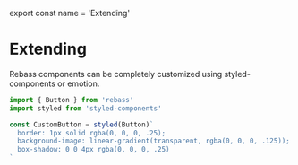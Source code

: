 
export const name = 'Extending'

# Extending

Rebass components can be completely customized using styled-components or emotion.

```jsx
import { Button } from 'rebass'
import styled from 'styled-components'

const CustomButton = styled(Button)`
  border: 1px solid rgba(0, 0, 0, .25);
  background-image: linear-gradient(transparent, rgba(0, 0, 0, .125));
  box-shadow: 0 0 4px rgba(0, 0, 0, .25)
`
```
